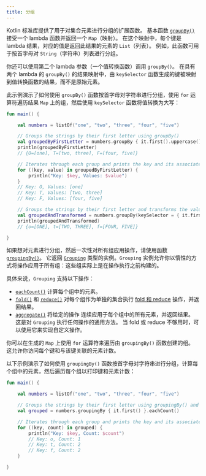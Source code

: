 ```yaml
---
title: 分组
---
```

Kotlin 标准库提供了用于对集合元素进行分组的扩展函数。
基本函数 [`groupBy()`](https://kotlinlang.org/api/latest/jvm/stdlib/kotlin.collections/group-by.html) 接受一个 lambda 函数并返回一个 `Map`（映射）。 在这个映射中，每个键是 lambda 结果，对应的值是返回此结果的元素的 `List`（列表）。 例如，此函数可用于按首字母对 `String`（字符串）列表进行分组。

你还可以使用第二个 lambda 参数（一个值转换函数）调用 `groupBy()`。
在具有两个 lambda 的 `groupBy()` 的结果映射中，由 `keySelector` 函数生成的键被映射到值转换函数的结果，而不是原始元素。

此示例演示了如何使用 `groupBy()` 函数按首字母对字符串进行分组，使用 `for` 运算符遍历结果 `Map` 上的组，然后使用 `keySelector` 函数将值转换为大写：

```kotlin
fun main() {

    val numbers = listOf("one", "two", "three", "four", "five")

    // Groups the strings by their first letter using groupBy()
    val groupedByFirstLetter = numbers.groupBy { it.first().uppercase() }
    println(groupedByFirstLetter)
    // {O=[one], T=[two, three], F=[four, five]}

    // Iterates through each group and prints the key and its associated values
    for ((key, value) in groupedByFirstLetter) {
        println("Key: $key, Values: $value")
    }
    // Key: O, Values: [one]
    // Key: T, Values: [two, three]
    // Key: F, Values: [four, five]

    // Groups the strings by their first letter and transforms the values to uppercase
    val groupedAndTransformed = numbers.groupBy(keySelector = { it.first() }, valueTransform = { it.uppercase() })
    println(groupedAndTransformed)
    // {o=[ONE], t=[TWO, THREE], f=[FOUR, FIVE]}

}
```

如果想对元素进行分组，然后一次性对所有组应用操作，请使用函数 [`groupingBy()`](https://kotlinlang.org/api/latest/jvm/stdlib/kotlin.collections/grouping-by.html)。
它返回 [`Grouping`](https://kotlinlang.org/api/latest/jvm/stdlib/kotlin.collections/-grouping/index.html) 类型的实例。`Grouping` 实例允许你以惰性的方式将操作应用于所有组：这些组实际上是在操作执行之前构建的。

具体来说，`Grouping` 支持以下操作：

* [`eachCount()`](https://kotlinlang.org/api/latest/jvm/stdlib/kotlin.collections/each-count.html) 计算每个组中的元素。
* [`fold()`](https://kotlinlang.org/api/latest/jvm/stdlib/kotlin.collections/fold.html) 和 [`reduce()`](https://kotlinlang.org/api/latest/jvm/stdlib/kotlin.collections/reduce.html)
  对每个组作为单独的集合执行 [fold 和 reduce](collection-aggregate#fold-and-reduce) 操作，并返回结果。
* [`aggregate()`](https://kotlinlang.org/api/latest/jvm/stdlib/kotlin.collections/aggregate.html) 将给定的操作
  连续应用于每个组中的所有元素，并返回结果。
  这是对 `Grouping` 执行任何操作的通用方法。 当 fold 或 reduce 不够用时，可以使用它来实现自定义操作。

你可以在生成的 `Map` 上使用 `for` 运算符来遍历由 `groupingBy()` 函数创建的组。
这允许你访问每个键和与该键关联的元素计数。

以下示例演示了如何使用 `groupingBy()` 函数按首字母对字符串进行分组，计算每个组中的元素，然后遍历每个组以打印键和元素计数：

```kotlin
fun main() {

    val numbers = listOf("one", "two", "three", "four", "five")

    // Groups the strings by their first letter using groupingBy() and counts the elements in each group
    val grouped = numbers.groupingBy { it.first() }.eachCount()

    // Iterates through each group and prints the key and its associated values
    for ((key, count) in grouped) {
        println("Key: $key, Count: $count")
        // Key: o, Count: 1
        // Key: t, Count: 2
        // Key: f, Count: 2
    }

}
```